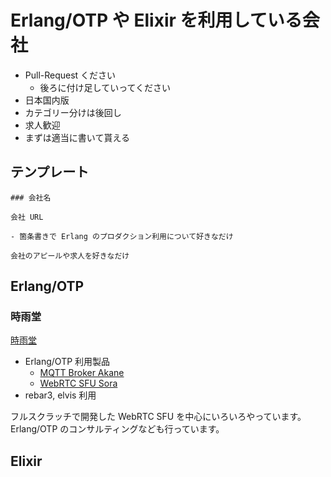 # Erlang/OTP や Elixir を利用している会社

- Pull-Request ください
    - 後ろに付け足していってください
- 日本国内版
- カテゴリー分けは後回し
- 求人歓迎
- まずは適当に書いて貰える

## テンプレート

```
### 会社名

会社 URL

- 箇条書きで Erlang のプロダクション利用について好きなだけ

会社のアピールや求人を好きなだけ
```

## Erlang/OTP

### 時雨堂

[時雨堂](https://shiguredo.jp)

- Erlang/OTP 利用製品
    - [MQTT Broker Akane](http://akane.shiguredo.jp)
    - [WebRTC SFU Sora](http://sora.shiguredo.jp)
- rebar3, elvis 利用

フルスクラッチで開発した WebRTC SFU を中心にいろいろやっています。Erlang/OTP のコンサルティングなども行っています。

## Elixir

